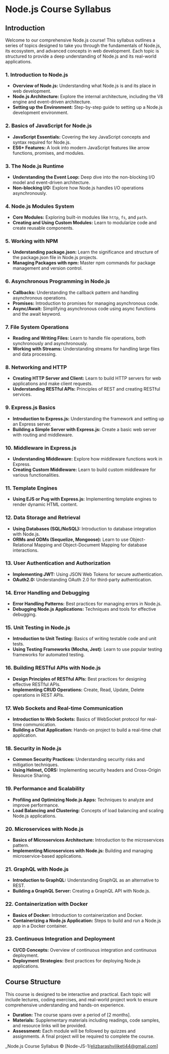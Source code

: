 # Node.js Course Syllabus

## Introduction
Welcome to our comprehensive Node.js course! This syllabus outlines a series of topics designed to take you through the fundamentals of Node.js, its ecosystem, and advanced concepts in web development. Each topic is structured to provide a deep understanding of Node.js and its real-world applications.

### 1. Introduction to Node.js
- **Overview of Node.js:** Understanding what Node.js is and its place in web development.
- **Node.js Architecture:** Explore the internal architecture, including the V8 engine and event-driven architecture.
- **Setting up the Environment:** Step-by-step guide to setting up a Node.js development environment.

### 2. Basics of JavaScript for Node.js
- **JavaScript Essentials:** Covering the key JavaScript concepts and syntax required for Node.js.
- **ES6+ Features:** A look into modern JavaScript features like arrow functions, promises, and modules.

### 3. The Node.js Runtime
- **Understanding the Event Loop:** Deep dive into the non-blocking I/O model and event-driven architecture.
- **Non-blocking I/O:** Explore how Node.js handles I/O operations asynchronously.

### 4. Node.js Modules System
- **Core Modules:** Exploring built-in modules like `http`, `fs`, and `path`.
- **Creating and Using Custom Modules:** Learn to modularize code and create reusable components.

### 5. Working with NPM
- **Understanding package.json:** Learn the significance and structure of the package.json file in Node.js projects.
- **Managing Packages with npm:** Master npm commands for package management and version control.

### 6. Asynchronous Programming in Node.js
- **Callbacks:** Understanding the callback pattern and handling asynchronous operations.
- **Promises:** Introduction to promises for managing asynchronous code.
- **Async/Await:** Simplifying asynchronous code using async functions and the await keyword.

### 7. File System Operations
- **Reading and Writing Files:** Learn to handle file operations, both synchronously and asynchronously.
- **Working with Streams:** Understanding streams for handling large files and data processing.

### 8. Networking and HTTP
- **Creating HTTP Server and Client:** Learn to build HTTP servers for web applications and make client requests.
- **Understanding RESTful APIs:** Principles of REST and creating RESTful services.

### 9. Express.js Basics
- **Introduction to Express.js:** Understanding the framework and setting up an Express server.
- **Building a Simple Server with Express.js:** Create a basic web server with routing and middleware.

### 10. Middleware in Express.js
- **Understanding Middleware:** Explore how middleware functions work in Express.
- **Creating Custom Middleware:** Learn to build custom middleware for various functionalities.

### 11. Template Engines
- **Using EJS or Pug with Express.js:** Implementing template engines to render dynamic HTML content.

### 12. Data Storage and Retrieval
- **Using Databases (SQL/NoSQL):** Introduction to database integration with Node.js.
- **ORMs and ODMs (Sequelize, Mongoose):** Learn to use Object-Relational Mapping and Object-Document Mapping for database interactions.

### 13. User Authentication and Authorization
- **Implementing JWT:** Using JSON Web Tokens for secure authentication.
- **OAuth2.0:** Understanding OAuth 2.0 for third-party authentication.

### 14. Error Handling and Debugging
- **Error Handling Patterns:** Best practices for managing errors in Node.js.
- **Debugging Node.js Applications:** Techniques and tools for effective debugging.

### 15. Unit Testing in Node.js
- **Introduction to Unit Testing:** Basics of writing testable code and unit tests.
- **Using Testing Frameworks (Mocha, Jest):** Learn to use popular testing frameworks for automated testing.

### 16. Building RESTful APIs with Node.js
- **Design Principles of RESTful APIs:** Best practices for designing effective RESTful APIs.
- **Implementing CRUD Operations:** Create, Read, Update, Delete operations in REST APIs.

### 17. Web Sockets and Real-time Communication
- **Introduction to Web Sockets:** Basics of WebSocket protocol for real-time communication.
- **Building a Chat Application:** Hands-on project to build a real-time chat application.

### 18. Security in Node.js
- **Common Security Practices:** Understanding security risks and mitigation techniques.
- **Using Helmet, CORS:** Implementing security headers and Cross-Origin Resource Sharing.

### 19. Performance and Scalability
- **Profiling and Optimizing Node.js Apps:** Techniques to analyze and improve performance.
- **Load Balancing and Clustering:** Concepts of load balancing and scaling Node.js applications.

### 20. Microservices with Node.js
- **Basics of Microservices Architecture:** Introduction to the microservices pattern.
- **Implementing Microservices with Node.js:** Building and managing microservice-based applications.

### 21. GraphQL with Node.js
- **Introduction to GraphQL:** Understanding GraphQL as an alternative to REST.
- **Building a GraphQL Server:** Creating a GraphQL API with Node.js.

### 22. Containerization with Docker
- **Basics of Docker:** Introduction to containerization and Docker.
- **Containerizing a Node.js Application:** Steps to build and run a Node.js app in a Docker container.

### 23. Continuous Integration and Deployment
- **CI/CD Concepts:** Overview of continuous integration and continuous deployment.
- **Deployment Strategies:** Best practices for deploying Node.js applications.

## Course Structure
This course is designed to be interactive and practical. Each topic will include lectures, coding exercises, and real-world project work to ensure comprehensive understanding and hands-on experience.

- **Duration:** The course spans over a period of [2 months].
- **Materials:** Supplementary materials including readings, code samples, and resource links will be provided.
- **Assessment:** Each module will be followed by quizzes and assignments. A final project will be required to complete the course.



_Node.js Course Syllabus © [Node-JS-1/elizbarashviliketi44@gmail.com]
 